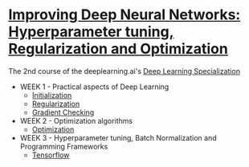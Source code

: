# [Improving Deep Neural Networks: Hyperparameter tuning, Regularization and Optimization](https://www.coursera.org/learn/deep-neural-network)
The 2nd course of the deeplearning.ai's [Deep Learning Specialization](https://www.coursera.org/specializations/deep-learning)

* WEEK 1 - Practical aspects of Deep Learning
	* [Initialization]()
	* [Regularization]()
	* [Gradient Checking]()
* WEEK 2 - Optimization algorithms
	* [Optimization]()
* WEEK 3 - Hyperparameter tuning, Batch Normalization and Programming Frameworks
	* [Tensorflow]()
